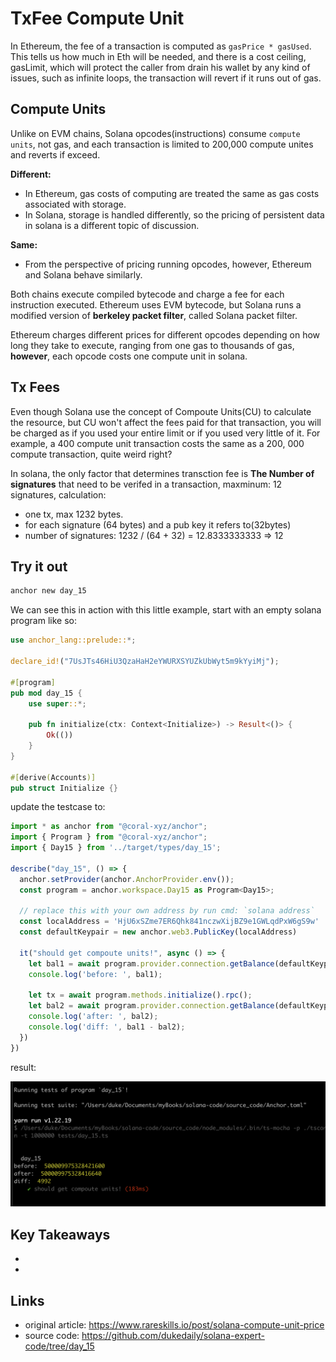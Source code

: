# TxFee Compute Unit

In Ethereum, the fee of a transaction is computed as `gasPrice * gasUsed`. This tells us how much in Eth will be needed, and there is a cost ceiling, gasLimit, which will protect the caller from drain his wallet by any kind of issues, such as infinite loops, the transaction will revert if it runs out of gas.

## Compute Units

Unlike on EVM chains, Solana opcodes(instructions) consume `compute units`, not gas, and each transaction is limited to 200,000 compute unites and reverts if exceed.

**Different:**

- In Ethereum, gas costs of computing are treated the same as gas costs associated with storage.
- In Solana, storage is handled differently, so the pricing of persistent data in solana is a different topic of discussion.

**Same:**

- From the perspective of pricing running opcodes, however, Ethereum and Solana behave similarly.

Both chains execute compiled bytecode and charge a fee for each instruction executed. Ethereum uses EVM bytecode, but Solana runs a modified version of **berkeley packet filter**, called Solana packet filter.

Ethereum charges different prices for different opcodes depending on how long they take to execute, ranging from one gas to thousands of gas, **however**, each opcode costs one compute unit in solana.

## Tx Fees

Even though Solana use the concept of Compoute Units(CU) to calculate the resource, but CU won't affect the fees paid for that transaction, you will be charged as if you used your entire limit or if you used very little of it. For example, a 400 compute unit transaction costs the same as a 200, 000 compute transaction, quite weird right?

In solana, the only factor that determines transction fee is **The Number of signatures** that need to be verifed in a transaction, maxminum: 12 signatures, calculation:

- one tx, max 1232 bytes.
- for each signature (64 bytes) and a pub key it refers to(32bytes)
- number of signatures: 1232 / (64 + 32) = 12.8333333333 => 12

## Try it out

```rust
anchor new day_15
```

We can see this in action with this little example, start with an empty solana program like so:

```rust
use anchor_lang::prelude::*;

declare_id!("7UsJTs46HiU3QzaHaH2eYWURXSYUZkUbWyt5m9kYyiMj");

#[program]
pub mod day_15 {
    use super::*;

    pub fn initialize(ctx: Context<Initialize>) -> Result<()> {
        Ok(())
    }
}

#[derive(Accounts)]
pub struct Initialize {}
```

update the testcase to:

```ts
import * as anchor from "@coral-xyz/anchor";
import { Program } from "@coral-xyz/anchor";
import { Day15 } from '../target/types/day_15';

describe("day_15", () => {
  anchor.setProvider(anchor.AnchorProvider.env());
  const program = anchor.workspace.Day15 as Program<Day15>;

  // replace this with your own address by run cmd: `solana address`
  const localAddress = 'HjU6xSZme7ER6Qhk841nczwXijBZ9e1GWLqdPxW6gS9w'
  const defaultKeypair = new anchor.web3.PublicKey(localAddress)

  it("should get compoute units!", async () => {
    let bal1 = await program.provider.connection.getBalance(defaultKeypair)
    console.log('before: ', bal1);

    let tx = await program.methods.initialize().rpc();
    let bal2 = await program.provider.connection.getBalance(defaultKeypair)
    console.log('after: ', bal2);
    console.log('diff: ', bal1 - bal2);
  })
})
```

result:

![image-20240819174359177](./assets/image-20240819174359177.png)

## Key Takeaways

- 
- 

## Links

- original article: https://www.rareskills.io/post/solana-compute-unit-price
- source code: https://github.com/dukedaily/solana-expert-code/tree/day_15

